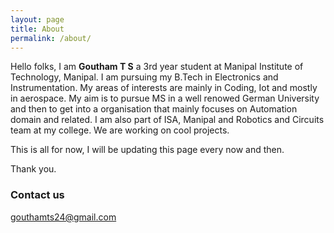 ```yaml
---
layout: page
title: About
permalink: /about/
---
```


Hello folks, I am **Goutham T S** a 3rd year student at Manipal Institute of Technology, Manipal. I am pursuing my B.Tech in Electronics and Instrumentation. My areas of interests are mainly in Coding, Iot and mostly in aerospace. My aim is to pursue MS in a well renowed German University and then to get into a organisation that mainly focuses on Automation domain and related. I am also part of ISA, Manipal and Robotics and Circuits team at my college. We are working on cool projects.

This is all for now, I will be updating this page every now and then.

Thank you.

### Contact us

[gouthamts24@gmail.com](mailto:gouthamts24@gmailcom)
